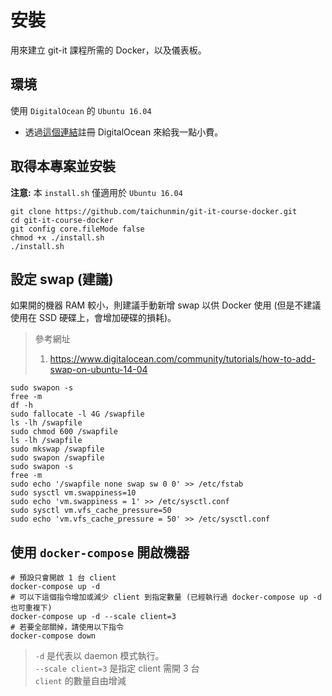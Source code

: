 # 安裝

用來建立 git-it 課程所需的 Docker，以及儀表板。

## 環境

使用 `DigitalOcean` 的 `Ubuntu 16.04`

* 透過[這個連結](https://m.do.co/c/81327b020798)註冊 DigitalOcean 來給我一點小費。

## 取得本專案並安裝

**注意:** 本 `install.sh` 僅適用於 `Ubuntu 16.04`

```shell
git clone https://github.com/taichunmin/git-it-course-docker.git
cd git-it-course-docker
git config core.fileMode false
chmod +x ./install.sh
./install.sh
```

## 設定 swap (建議)

如果開的機器 RAM 較小，則建議手動新增 swap 以供 Docker 使用 (但是不建議使用在 SSD 硬碟上，會增加硬碟的損耗)。

> 參考網址
>
> 1. <https://www.digitalocean.com/community/tutorials/how-to-add-swap-on-ubuntu-14-04>

```shell
sudo swapon -s
free -m
df -h
sudo fallocate -l 4G /swapfile
ls -lh /swapfile
sudo chmod 600 /swapfile
ls -lh /swapfile
sudo mkswap /swapfile
sudo swapon /swapfile
sudo swapon -s
free -m
sudo echo '/swapfile none swap sw 0 0' >> /etc/fstab
sudo sysctl vm.swappiness=10
sudo echo 'vm.swappiness = 1' >> /etc/sysctl.conf
sudo sysctl vm.vfs_cache_pressure=50
sudo echo 'vm.vfs_cache_pressure = 50' >> /etc/sysctl.conf
```

## 使用 `docker-compose` 開啟機器

```shell
# 預設只會開啟 1 台 client
docker-compose up -d
# 可以下這個指令增加或減少 client 到指定數量 (已經執行過 docker-compose up -d 也可重複下)
docker-compose up -d --scale client=3
# 若要全部關掉，請使用以下指令
docker-compose down
```

> `-d` 是代表以 daemon 模式執行。  
> `--scale client=3` 是指定 client 需開 3 台  
> `client` 的數量自由增減  
